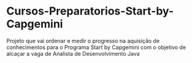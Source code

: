 # Cursos-Preparatorios-Start-by-Capgemini
 Projeto que vai ordenar e medir o progresso na aquisição de conhecimentos para o Programa Start by Capgemini com o objetivo de alcaçar a vaga de Analista de Desenvolvimento Java
